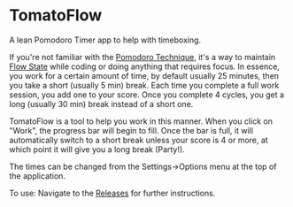 # TomatoFlow
A lean Pomodoro Timer app to help with timeboxing.

If you're not familiar with the [Pomodoro Technique](https://en.wikipedia.org/wiki/Pomodoro_Technique), 
it's a way to maintain [Flow State](https://en.wikipedia.org/wiki/Flow_(psychology)) while coding or doing anything that requires focus.
In essence, you work for a certain amount of time, by default usually 25 minutes, then you take a short (usually 5 min) break.
Each time you complete a full work session, you add one to your score. Once you complete 4 cycles, you get a long (usually 30 min) break instead of a short one.

TomatoFlow is a tool to help you work in this manner.
When you click on "Work", the progress bar will begin to fill. Once the bar is full, it will automatically
switch to a short break unless your score is 4 or more, at which point it will give you a long break (Party!).

The times can be changed from the Settings->Options menu at the top of the application.

To use:
Navigate to the [Releases](https://github.com/roric32/TomatoFlow/releases) for further instructions.



